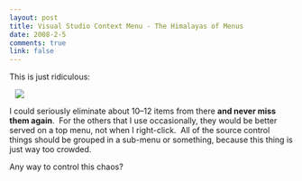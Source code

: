 ```yaml
--- 
layout: post
title: Visual Studio Context Menu - The Himalayas of Menus
date: 2008-2-5
comments: true
link: false
---
```

<p>This is just ridiculous:</p><p><img src="/images/vs_2Dcontext_2Dmenu_.png" hspace="10"  border="0"  /></p><p>I could seriously eliminate about 10&ndash;12 items from there <strong>and never miss them again</strong>.&nbsp; For the others that I use occasionally, they would be better served on a top menu, not when I right-click.&nbsp; All of the source control things should be grouped in a sub-menu or something, because this thing is just way too crowded.</p><p>Any way to control this chaos?</p>
